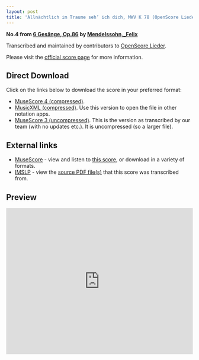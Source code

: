 ```yaml
---
layout: post
title: 'Allnächtlich im Traume seh’ ich dich, MWV K 78 (OpenScore Lieder Corpus)'
---
```


__No.4 from [6 Gesänge, Op.86](https://fourscoreandmore.org/openscore/lieder/Mendelssohn,_Felix/6_Ges%C3%A4nge,_Op.86/) by [Mendelssohn,_Felix](https://fourscoreandmore.org/openscore/lieder/Mendelssohn,_Felix)__

Transcribed and maintained by contributors to [OpenScore Lieder].

Please visit the [official score page] for more information.

[official score page]: https://musescore.com/openscore-lieder-corpus/scores/6994338
[OpenScore Lieder]: https://musescore.com/openscore-lieder-corpus

## Direct Download

Click on the links below to download the score in your preferred format:
- [MuseScore 4 (compressed)](https://fourscoreandmore.org/openscore/lieder/Mendelssohn,_Felix/6_Ges%C3%A4nge,_Op.86/4_Alln%C3%A4chtlich_im_Traume_seh%E2%80%99_ich_dich,_MWV_K_78.mscz).
- [MusicXML (compressed)](https://fourscoreandmore.org/openscore/lieder/Mendelssohn,_Felix/6_Ges%C3%A4nge,_Op.86/4_Alln%C3%A4chtlich_im_Traume_seh%E2%80%99_ich_dich,_MWV_K_78.mxl). Use this version to open the file in other notation apps.
- [MuseScore 3 (uncompressed)](https://raw.githubusercontent.com/OpenScore/Lieder/refs/heads/main/scores/Mendelssohn,_Felix/6_Ges%C3%A4nge,_Op.86/4_Alln%C3%A4chtlich_im_Traume_seh%E2%80%99_ich_dich,_MWV_K_78/lc6994338.mscx). This is the version as transcribed by our team (with no updates etc.). It is uncompressed (so a larger file).

## External links

- [MuseScore] - view and listen to [this score][MuseScore], or download in a variety of formats.
- [IMSLP] - view the [source PDF file(s)][IMSLP] that this score was transcribed from.

[MuseScore]: https://musescore.com/score/6994338
[IMSLP]: https://imslp.org/wiki/Special:ReverseLookup/09356

## Preview

<iframe width="100%" height="394" src="https://musescore.com/openscore-lieder-corpus/scores/6994338/embed" frameborder="0" allowfullscreen allow="autoplay; fullscreen"></iframe>

